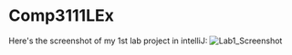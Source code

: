 # Comp3111LEx

Here's the screenshot of my 1st lab project in intelliJ:
![Lab1_Screenshot](https://github.com/Majestic-Fire/Comp3111LEx/assets/113261194/9300a8ee-a5b6-4c3a-9feb-2a1ffab91fda)